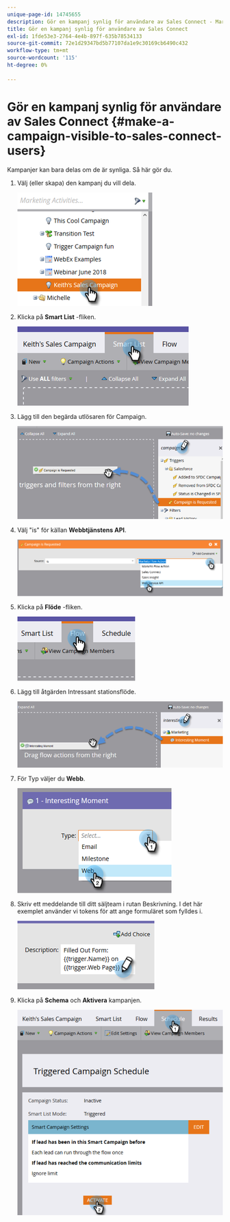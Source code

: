 ```yaml
---
unique-page-id: 14745655
description: Gör en kampanj synlig för användare av Sales Connect - Marketo Docs - produktdokumentation
title: Gör en kampanj synlig för användare av Sales Connect
exl-id: 1fde53e3-2764-4e4b-897f-635b78534133
source-git-commit: 72e1d29347bd5b77107da1e9c30169cb6490c432
workflow-type: tm+mt
source-wordcount: '115'
ht-degree: 0%

---
```


# Gör en kampanj synlig för användare av Sales Connect {#make-a-campaign-visible-to-sales-connect-users}

Kampanjer kan bara delas om de är synliga. Så här gör du.

1. Välj (eller skapa) den kampanj du vill dela.

   ![](assets/one.png)

1. Klicka på **Smart List** -fliken.

   ![](assets/two.png)

1. Lägg till den begärda utlösaren för Campaign.

   ![](assets/three.png)

1. Välj &quot;is&quot; för källan **Webbtjänstens API**.

   ![](assets/4.png)

1. Klicka på **Flöde** -fliken.

   ![](assets/five.png)

1. Lägg till åtgärden Intressant stationsflöde.

   ![](assets/six.png)

1. För Typ väljer du **Webb**.

   ![](assets/seven.png)

1. Skriv ett meddelande till ditt säljteam i rutan Beskrivning. I det här exemplet använder vi tokens för att ange formuläret som fylldes i.

   ![](assets/eight.png)

1. Klicka på **Schema** och **Aktivera** kampanjen.

   ![](assets/nine.png)
